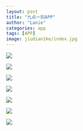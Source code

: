 ```yaml
---
layout: post
title: "九点一刻APP"
author: "Lanie"
categories: app
tags: [APP]
image: jiudian1ke/index.jpg
---
```

<img src="{{ site.github.url }}/assets/img/jiudian1ke/1.jpg">
<p></p>
<img src="{{ site.github.url }}/assets/img/jiudian1ke/2.jpg">
<p></p>
<img src="{{ site.github.url }}/assets/img/jiudian1ke/3.jpg">
<p></p>
<img src="{{ site.github.url }}/assets/img/jiudian1ke/4.jpg">
<p></p>
<img src="{{ site.github.url }}/assets/img/jiudian1ke/5.jpg">
<p></p>
<img src="{{ site.github.url }}/assets/img/jiudian1ke/6.jpg">
<p></p>
<img src="{{ site.github.url }}/assets/img/jiudian1ke/anli_1.jpg">
<p></p>